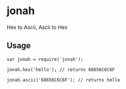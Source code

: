 jonah
=====

Hex to Ascii, Ascii to Hex

## Usage
    var jonah = require('jonah');

    jonah.hex('hello'); // returns 68656C6C6F  
    
    jonah.ascii('68656C6C6F'); // returns hello
